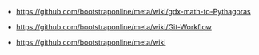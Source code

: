 - https://github.com/bootstraponline/meta/wiki/gdx-math-to-Pythagoras

- https://github.com/bootstraponline/meta/wiki/Git-Workflow

- https://github.com/bootstraponline/meta/wiki
